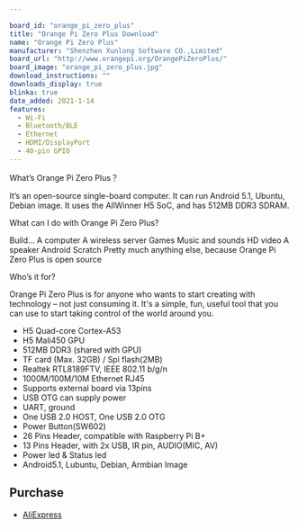 ```yaml
---

board_id: "orange_pi_zero_plus"
title: "Orange Pi Zero Plus Download"
name: "Orange Pi Zero Plus"
manufacturer: "Shenzhen Xunlong Software CO.,Limited"
board_url: "http://www.orangepi.org/OrangePiZeroPlus/"
board_image: "orange_pi_zero_plus.jpg"
download_instructions: ""
downloads_display: true
blinka: true
date_added: 2021-1-14
features:
  - Wi-Fi
  - Bluetooth/BLE
  - Ethernet
  - HDMI/DisplayPort
  - 40-pin GPIO
---
```


What’s Orange Pi Zero Plus？

It’s an open-source single-board computer. It can run Android 5.1, Ubuntu, Debian image. It uses the AllWinner H5 SoC, and has 512MB DDR3 SDRAM.

What can I do with Orange Pi Zero Plus?

Build…
A computer
A wireless server
Games
Music and sounds
HD video
A speaker
Android
Scratch
Pretty much anything else, because Orange Pi Zero Plus is open source

Who’s it for?

Orange Pi Zero Plus is for anyone who wants to start creating with technology – not just consuming it. It's a simple, fun, useful tool that you can use to start taking control of the world around you.


- H5 Quad-core Cortex-A53 
- H5 Mali450 GPU
- 512MB DDR3 (shared with GPU)
- TF card (Max. 32GB) / Spi flash(2MB)
- Realtek RTL8189FTV, IEEE 802.11 b/g/n
- 1000M/100M/10M Ethernet RJ45
- Supports external board via 13pins
- USB OTG can supply power
- UART, ground
- One USB 2.0 HOST, One USB 2.0 OTG
- Power Button(SW602)
- 26 Pins Header, compatible with Raspberry Pi B+
- 13 Pins Header, with 2x USB, IR pin, AUDIO(MIC, AV)
- Power led & Status led
- Android5.1, Lubuntu, Debian, Armbian Image

## Purchase
* [AliExpress](https://www.aliexpress.com/item/32828347476.html)
